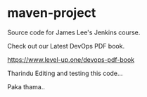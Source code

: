 # maven-project
Source code for James Lee's Jenkins course.

Check out our Latest DevOps PDF book.

https://www.level-up.one/devops-pdf-book

Tharindu Editing and testing this code...

Paka thama..
